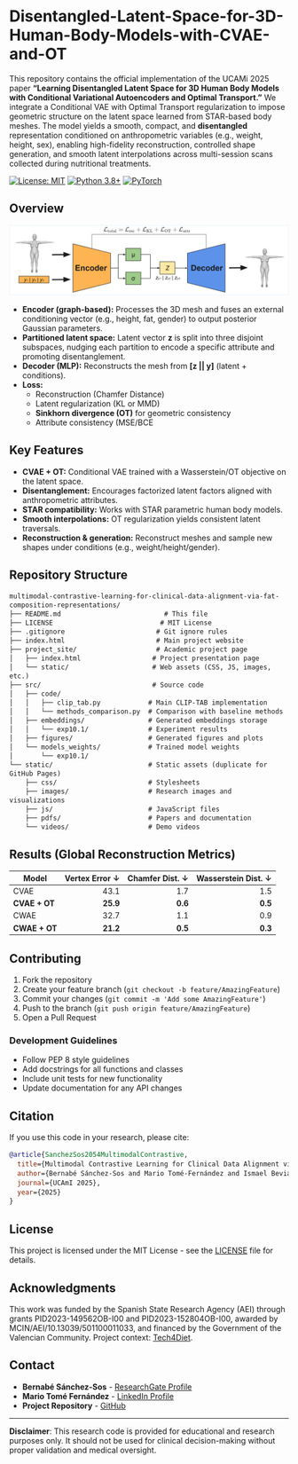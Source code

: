 # Disentangled-Latent-Space-for-3D-Human-Body-Models-with-CVAE-and-OT
This repository contains the official implementation of the UCAMi 2025 paper **“Learning Disentangled Latent Space for 3D Human Body Models with Conditional Variational Autoencoders and Optimal Transport.”** We integrate a Conditional VAE with Optimal Transport regularization to impose geometric structure on the latent space learned from STAR-based body meshes. The model yields a smooth, compact, and **disentangled** representation conditioned on anthropometric variables (e.g., weight, height, sex), enabling high-fidelity reconstruction, controlled shape generation, and smooth latent interpolations across multi-session scans collected during nutritional treatments.

[![License: MIT](https://img.shields.io/badge/License-MIT-yellow.svg)](https://opensource.org/licenses/MIT)
[![Python 3.8+](https://img.shields.io/badge/python-3.8+-blue.svg)](https://www.python.org/downloads/release/python-380/)
[![PyTorch](https://img.shields.io/badge/PyTorch-1.9+-red.svg)](https://pytorch.org/)


## Overview

![Methodology Overview](Images/Overview.png)

- **Encoder (graph-based):** Processes the 3D mesh and fuses an external conditioning vector (e.g., height, fat, gender) to output posterior Gaussian parameters.  
- **Partitioned latent space:** Latent vector **z** is split into three disjoint subspaces, nudging each partition to encode a specific attribute and promoting disentanglement.  
- **Decoder (MLP):** Reconstructs the mesh from **[z || y]** (latent + conditions).  
- **Loss:**  
  - Reconstruction (Chamfer Distance)  
  - Latent regularization (KL or MMD)  
  - **Sinkhorn divergence (OT)** for geometric consistency  
  - Attribute consistency (MSE/BCE


## Key Features
- **CVAE + OT:** Conditional VAE trained with a Wasserstein/OT objective on the latent space.
- **Disentanglement:** Encourages factorized latent factors aligned with anthropometric attributes.
- **STAR compatibility:** Works with STAR parametric human body models.
- **Smooth interpolations:** OT regularization yields consistent latent traversals.
- **Reconstruction & generation:** Reconstruct meshes and sample new shapes under conditions (e.g., weight/height/gender).

## Repository Structure

```
multimodal-contrastive-learning-for-clinical-data-alignment-via-fat-composition-representations/
├── README.md                          # This file
├── LICENSE                           # MIT License
├── .gitignore                       # Git ignore rules
├── index.html                       # Main project website
├── project_site/                    # Academic project page
│   ├── index.html                  # Project presentation page
│   └── static/                     # Web assets (CSS, JS, images, etc.)
├── src/                            # Source code
│   ├── code/
│   │   ├── clip_tab.py            # Main CLIP-TAB implementation
│   │   └── methods_comparison.py  # Comparison with baseline methods
│   ├── embeddings/                # Generated embeddings storage
│   │   └── exp10.1/               # Experiment results
│   ├── figures/                   # Generated figures and plots
│   └── models_weights/            # Trained model weights
│       └── exp10.1/
└── static/                        # Static assets (duplicate for GitHub Pages)
    ├── css/                       # Stylesheets
    ├── images/                    # Research images and visualizations
    ├── js/                        # JavaScript files
    ├── pdfs/                      # Papers and documentation
    └── videos/                    # Demo videos
```

## Results (Global Reconstruction Metrics)
| Model       | Vertex Error ↓ | Chamfer Dist. ↓ | Wasserstein Dist. ↓ |
|-------------|----------------:|----------------:|--------------------:|
| CVAE        | 43.1            | 1.7             | 1.5                 |
| **CVAE + OT** | **25.9**        | **0.6**         | **0.5**             |
| CWAE        | 32.7            | 1.1             | 0.9                 |
| **CWAE + OT** | **21.2**        | **0.5**         | **0.3**             |

## Contributing

1. Fork the repository
2. Create your feature branch (`git checkout -b feature/AmazingFeature`)
3. Commit your changes (`git commit -m 'Add some AmazingFeature'`)
4. Push to the branch (`git push origin feature/AmazingFeature`)
5. Open a Pull Request

### Development Guidelines
- Follow PEP 8 style guidelines
- Add docstrings for all functions and classes
- Include unit tests for new functionality
- Update documentation for any API changes

## Citation

If you use this code in your research, please cite:

```bibtex
@article{SanchezSos2054MultimodalContrastive,
  title={Multimodal Contrastive Learning for Clinical Data Alignment via Fat Composition Representations},
  author={Bernabé Sánchez-Sos and Mario Tomé-Fernández and Ismael Beviá-Ballesteros and Mario Jerez-Tallón and Nahuel García-D'Urso and Jorge Azorín-López and Marcelo Saval-Calvo and Andrés Fuster-Guilló and Miriam Sánchez-SanSegundo},
  journal={UCAmI 2025},
  year={2025}
}
```

## License

This project is licensed under the MIT License - see the [LICENSE](LICENSE) file for details.

## Acknowledgments

This work was funded by the Spanish State Research Agency (AEI) through grants PID2023-149562OB-I00 and PID2023-152804OB-I00, awarded by MCIN/AEI/10.13039/501100011033, and financed by the Government of the Valencian Community.
Project context: [Tech4Diet]([https://github.com/Tech4DLab]).

## Contact

- **Bernabé Sánchez-Sos** - [ResearchGate Profile](https://www.researchgate.net/profile/Bernabe-Sanchez-Sos)
- **Mario Tomé Fernández** - [LinkedIn Profile](https://www.linkedin.com/in/mario-tomé-fernández-86a308352/)
- **Project Repository** - [GitHub](https://github.com/Bernabe19/multimodal-contrastive-learning-for-clinical-data-alignment-via-fat-composition-representations)

---

**Disclaimer**: This research code is provided for educational and research purposes only. It should not be used for clinical decision-making without proper validation and medical oversight.
